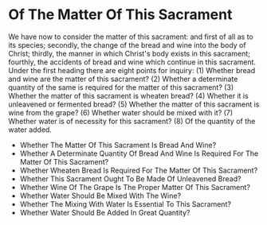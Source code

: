 # Of The Matter Of This Sacrament

We have now to consider the matter of this sacrament: and first of all as to its species; secondly, the change of the bread and wine into the body of Christ; thirdly, the manner in which Christ's body exists in this sacrament; fourthly, the accidents of bread and wine which continue in this sacrament.  Under the first heading there are eight points for inquiry:
(1) Whether bread and wine are the matter of this sacrament?
(2) Whether a determinate quantity of the same is required for the matter of this sacrament?
(3) Whether the matter of this sacrament is wheaten bread?
(4) Whether it is unleavened or fermented bread?
(5) Whether the matter of this sacrament is wine from the grape?
(6) Whether water should be mixed with it?
(7) Whether water is of necessity for this sacrament?
(8) Of the quantity of the water added.

* Whether The Matter Of This Sacrament Is Bread And Wine?
* Whether A Determinate Quantity Of Bread And Wine Is Required For The Matter Of This Sacrament?
* Whether Wheaten Bread Is Required For The Matter Of This Sacrament?
* Whether This Sacrament Ought To Be Made Of Unleavened Bread?
* Whether Wine Of The Grape Is The Proper Matter Of This Sacrament?
* Whether Water Should Be Mixed With The Wine?
* Whether The Mixing With Water Is Essential To This Sacrament?
* Whether Water Should Be Added In Great Quantity?